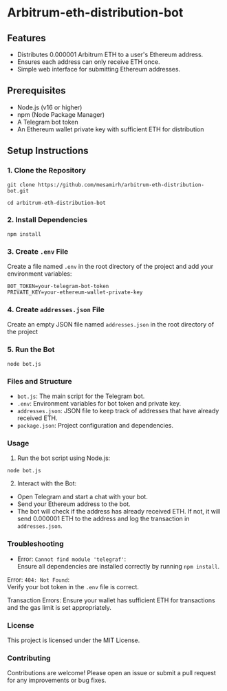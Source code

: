 # Arbitrum-eth-distribution-bot
## Features

- Distributes 0.000001 Arbitrum ETH to a user's Ethereum address.
- Ensures each address can only receive ETH once.
- Simple web interface for submitting Ethereum addresses.

## Prerequisites

- Node.js (v16 or higher)
- npm (Node Package Manager)
- A Telegram bot token
- An Ethereum wallet private key with sufficient ETH for distribution

## Setup Instructions

### 1. Clone the Repository
```
git clone https://github.com/mesamirh/arbitrum-eth-distribution-bot.git

cd arbitrum-eth-distribution-bot
```
### 2. Install Dependencies
```
npm install
```
### 3. Create `.env` File
Create a file named `.env` in the root directory of the project and add your environment variables:
```
BOT_TOKEN=your-telegram-bot-token
PRIVATE_KEY=your-ethereum-wallet-private-key
```
### 4. Create `addresses.json` File
Create an empty JSON file named `addresses.json` in the root directory of the project

### 5. Run the Bot
```
node bot.js
```

### Files and Structure
- `bot.js`: The main script for the Telegram bot.
- `.env`: Environment variables for bot token and private key.
- `addresses.json`: JSON file to keep track of addresses that have already received ETH.
- `package.json`: Project configuration and dependencies.

### Usage
1. Run the bot script using Node.js:
```
node bot.js
```
2. Interact with the Bot:

- Open Telegram and start a chat with your bot.
- Send your Ethereum address to the bot.
- The bot will check if the address has already received ETH. If not, it will send 0.000001 ETH to the address and log the transaction in `addresses.json`.

### Troubleshooting
- Error: `Cannot find module 'telegraf'`:   
Ensure all dependencies are installed correctly by running `npm install`.

Error: `404: Not Found`:  
Verify your bot token in the `.env` file is correct.

Transaction Errors:
Ensure your wallet has sufficient ETH for transactions and the gas limit is set appropriately.

### License
This project is licensed under the MIT License.

### Contributing
Contributions are welcome! Please open an issue or submit a pull request for any improvements or bug fixes.